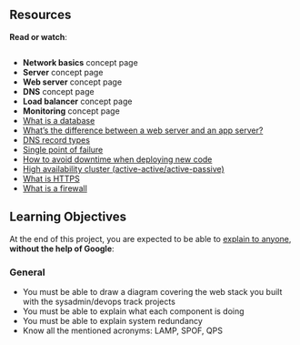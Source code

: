 
<h2>Resources</h2>

<p><strong>Read or watch</strong>:</p>

<p><a href="https://youtu.be/lQNEW76KdYg" target="_blank"><img src="https://holbertonintranet.s3.amazonaws.com/uploads/medias/2019/6/1fac233a1f792d74b75a.png?X-Amz-Algorithm=AWS4-HMAC-SHA256&amp;X-Amz-Credential=AKIARDDGGGOUWMNL5ANN%2F20201125%2Fus-east-1%2Fs3%2Faws4_request&amp;X-Amz-Date=20201125T033423Z&amp;X-Amz-Expires=86400&amp;X-Amz-SignedHeaders=host&amp;X-Amz-Signature=31c86f61a1408f463cce692c57ccf0ee64ffad9d0c401ce4fb8da9a91c1b4a71" alt="" style=""></a></p>

<ul>
<li><strong>Network basics</strong> concept page</li>
<li><strong>Server</strong> concept page</li>
<li><strong>Web server</strong> concept page</li>
<li><strong>DNS</strong> concept page</li>
<li><strong>Load balancer</strong> concept page</li>
<li><strong>Monitoring</strong> concept page</li>
<li><a href="/rltoken/XLIOfzfuaxPQu39VQ0TLtw" title="What is a database" target="_blank">What is a database</a> </li>
<li><a href="/rltoken/Nb8B47Y2D8SLqQMOKVoQyQ" title="What's the difference between a web server and an app server?" target="_blank">What’s the difference between a web server and an app server?</a></li>
<li><a href="/rltoken/oAxMObOTX3Wx4KH_hCNw3g" title="DNS record types" target="_blank">DNS record types</a> </li>
<li><a href="/rltoken/wYpewVpIp9PSqqL27RPafg" title="Single point of failure" target="_blank">Single point of failure</a> </li>
<li><a href="/rltoken/Mlvynt0OgLQXrxjrC5Wlnw" title="How to avoid downtime when deploying new code" target="_blank">How to avoid downtime when deploying new code</a> </li>
<li><a href="/rltoken/POX3jE0S6TChQHSYQraYeQ" title="High availability cluster (active-active/active-passive)" target="_blank">High availability cluster (active-active/active-passive)</a> </li>
<li><a href="/rltoken/N4BwU4wYDNW02kdzMiekFw" title="What is HTTPS" target="_blank">What is HTTPS</a> </li>
<li><a href="/rltoken/HrYI70d_nxUPZeufjUYzIw" title="What is a firewall" target="_blank">What is a firewall</a> </li>
</ul>

<h2>Learning Objectives</h2>

<p>At the end of this project, you are expected to be able to <a href="/rltoken/heJ6bbN0VEexNtvQdhcnQA" title="explain to anyone" target="_blank">explain to anyone</a>, <strong>without the help of Google</strong>:</p>

<h3>General</h3>

<ul>
<li>You must be able to draw a diagram covering the web stack you built with the sysadmin/devops track projects</li>
<li>You must be able to explain what each component is doing</li>
<li>You must be able to explain system redundancy</li>
<li>Know all the mentioned acronyms: LAMP, SPOF, QPS</li> 

